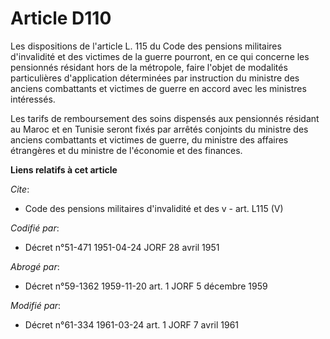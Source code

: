 # Article D110

Les dispositions de l'article L. 115 du Code des pensions militaires d'invalidité et des victimes de la guerre pourront, en
ce qui concerne les pensionnés résidant hors de la métropole, faire l'objet de modalités particulières d'application
déterminées par instruction du ministre des anciens combattants et victimes de guerre en accord avec les ministres
intéressés.

Les tarifs de remboursement des soins dispensés aux pensionnés résidant au Maroc et en Tunisie seront fixés par arrêtés
conjoints du ministre des anciens combattants et victimes de guerre, du ministre des affaires étrangères et du ministre de
l'économie et des finances.

**Liens relatifs à cet article**

_Cite_:

  - Code des pensions militaires d'invalidité et des v - art. L115 (V)

_Codifié par_:

  - Décret n°51-471 1951-04-24 JORF 28 avril 1951

_Abrogé par_:

  - Décret n°59-1362 1959-11-20 art. 1 JORF 5 décembre 1959

_Modifié par_:

  - Décret n°61-334 1961-03-24 art. 1 JORF 7 avril 1961
